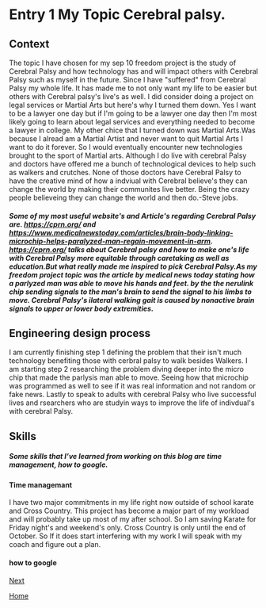 # Entry 1 My Topic Cerebral palsy. 
## Context
The topic I have chosen for my sep 10 freedom project is the study of Cerebral Palsy and how technology has and will impact others with Cerebral Palsy such as myself in the future. Since I have "suffered" from Cerebral Palsy my whole life. It has made me to not only want my life to be easier  but others with Cerebral palsy's live's as well. I did consider doing a project on legal services or Martial Arts but here's why I turned them down. Yes I want to be a lawyer one day but if I'm going to be a lawyer one day then I'm most likely going to learn about legal services and everything needed to become a lawyer in college. My other chice that I turned down was Martial Arts.Was because I alread am a Martial Artist and never want to quit Martial Arts I want to do it forever. So I would eventually encounter new technologies brought to the sport of Martial arts.  Although I do live with cerebral Palsy and doctors have offered me a bunch of technological devices to help such as walkers and crutches. None of those doctors have Cerebral Palsy to have the creative mind of how a indviual with Cerebral believe's they can change the world by making their communites live better. Being the crazy people believeing they can change the world and then do.-Steve jobs.
#####  Some of my most useful website's and Article's regarding Cerebral Palsy are. https://cprn.org/ and https://www.medicalnewstoday.com/articles/brain-body-linking-microchip-helps-paralyzed-man-regain-movement-in-arm. https://cprn.org/ talks about Cerebral palsy and how to make one's life with Cerebral Palsy more equitable through caretaking as well as education.But what really made me inspired to pick Cerebral Palsy.As my freedom project topic was the article by medical news today stating how a parlyzed man  was able to move his hands and feet. by the the nerulink chip sending signals to the man's brain to send the signal to his limbs to move. Cerebral Palsy's ilateral walking gait is caused by nonactive brain signals to upper or lower body  extremities.

## Engineering design process 
I am currently finishing step 1 defining the problem that their isn't much technology benefiting those with cerbral palsy to walk besides Walkers. I am  starting step 2 researching the problem diving deeper into the micro chip that made the parlysis man able to move. Seeing how that microchip was programmed as well to see if it was real information and not random or fake news. Lastly to speak to adults with cerebral Palsy who live successful lives and rsearchers who are studyin ways to improve the life of indivdual's with cerebral Palsy.

## Skills
##### Some skills that I’ve learned from working on this blog are time management, how to google.
#### Time managemant 
I have two major commitments in my life right now outside of school karate and Cross Country. This project has become a major part of my workload and will probably take up most of my after school. So I am saving Karate for Friday night's and weekend's only. Cross Country is only until the end of October. So If it does start interfering with my work I will speak with my coach and figure out a plan. 
#### how to google 





[Next](entry02.md)

[Home](../README.md)
